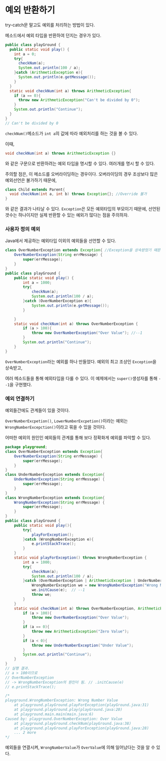 # 예외 반환하기

try-catch문 말고도 예외를 처리하는 방법이 있다.

메소드에서 예외 타입을 반환하여 던지는 경우가 있다.

```java
public class playGround {
  public static void play() {
    int a = 0;
    try{
      checkNum(a);
      System.out.println(100 / a);
    }catch (ArithmeticException e){
      System.out.println(e.getMessage());
    }
  }
  static void checkNum(int a) throws ArithmeticException{
    if (a == 0){
      throw new ArithmeticException("Can't be divided by 0");
    }
    System.out.println("Continue");
  }
}
// Can't be divided by 0
```

`checkNum()`메소드가 `int a`의 값에 따라 예외처리를 하는 것을 볼 수 있다.

이때, 

```java
void checkNum(int a) throws ArithmeticException {}
```

와 같은 구문으로 반환하려는 예외 타입을 명시할 수 있다. 여러개를 명시 할 수 있다.

주의할 점은, 이 메소드를 오버라이딩하는 경우이다. 오버라이딩의 경우 조상보다 많은 예외선언은 불가하기 때문에,

```java
class Child extends Parent{
  void checkNum(int a, int b) throws Exception{}; //Override 불가
}
```

와 같은 결과가 나타날 수 있다.  `Exception`은 모든 예외타입의 부모이기 때문에, 선언된 갯수는 하나이지만 실제 반환할 수 있는 예외가 많다는 점을 주의하자.



### 사용자 정의 예외

Java에서 제공하는 예외타입 이외의 예외들을 선언할 수 있다.

```java
class OverNumberException extends Exception{ //Exception을 상속받았기 때문에 반드시 예외처리 필요
    OverNumberException(String errMessage) {
        super(errMessage);
    }
}
public class playGround {
    public static void play() {
        int a = 1000;
        try{
            checkNum(a);
            System.out.println(100 / a);
        }catch (OverNumberException e){
            System.out.println(e.getMessage());
        }

    }
    static void checkNum(int a) throws OverNumberException {
        if (a > 100){
            throw new OverNumberException("Over Value"); //--1
        }
        System.out.println("Continue");
    }
}
```

`OverNumberException`라는 예외를 하나 만들었다. 예외의 최고 조상인 `Exception`을 상속받고,

여러 메소드들을 통해 예외타입을 다룰 수 있다. 이 예제에서는 `super()`생성자를 통해 `--1`을 구현했다.



### 예외 연결하기

예외들간에도 관계들이 있을 것이다. 

`OverNumberExcpetion()`, `LowerNumberExcpetion()`이라는 예외는 `WrongNumberExcepction()`이라고 묶을 수 있을 것이다.

어떠한 예외의 원인인 예외들의 관계를 통해 보다 정확화게 예외를 파악할 수 있다.

```java
package playground;
class OverNumberException extends Exception{
    OverNumberException(String errMessage) {
        super(errMessage);
    }
}
class UnderNumberException extends Exception{
    UnderNumberException(String errMessage) {
        super(errMessage);
    }
}
class WrongNumberException extends Exception{
    WrongNumberException(String errMessage) {
        super(errMessage);
    }
}
public class playGround {
    public static void play(){
        try{
            playForException();
        }catch (WrongNumberException e){
            e.printStackTrace();
        }
    }
    static void playForException() throws WrongNumberException {
        int a = 1000;
        try{
            checkNum(a);
            System.out.println(100 / a);
        }catch (OverNumberException | ArithmeticException | UnderNumberException e){
            WrongNumberException we = new WrongNumberException("Wrong Number Value");
            we.initCause(e);  // --1
            throw we;
        }
    }
    static void checkNum(int a) throws OverNumberException, ArithmeticException, UnderNumberException {
        if (a > 100){
            throw new OverNumberException("Over Value");
        }
        if (a == 0){
            throw new ArithmeticException("Zero Value");
        }
        if (a < 0){
            throw new UnderNumberException("Under Value");
        }
        System.out.println("Continue");
    }
}
// 실행 결과.
// a > 100이므로
// OverNumberException
// -> WrongNumberException의 원인이 됨. // .initCause(e)
// e.printStackTrace();

/*
playground.WrongNumberException: Wrong Number Value
	at playground.playGround.playForException(playGround.java:31)
	at playground.playGround.play(playGround.java:20)
	at playground.main.main(main.java:6)
Caused by: playground.OverNumberException: Over Value
	at playground.playGround.checkNum(playGround.java:38)
	at playground.playGround.playForException(playGround.java:28)
	... 2 more
*/
```

예외들을 연결시켜, `WrongNumberValue`가 `OverValue`에 의해 일어났다는 것을 알 수 있다.
